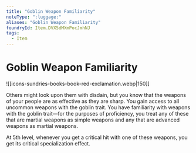 ```yaml
---
title: "Goblin Weapon Familiarity"
noteType: ":luggage:"
aliases: "Goblin Weapon Familiarity"
foundryId: Item.DVX5dMXmPocJmhNJ
tags:
  - Item
---
```


# Goblin Weapon Familiarity
![[icons-sundries-books-book-red-exclamation.webp|150]]

Others might look upon them with disdain, but you know that the weapons of your people are as effective as they are sharp. You gain access to all uncommon weapons with the goblin trait. You have familiarity with weapons with the goblin trait—for the purposes of proficiency, you treat any of these that are martial weapons as simple weapons and any that are advanced weapons as martial weapons.

At 5th level, whenever you get a critical hit with one of these weapons, you get its critical specialization effect.

